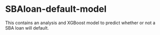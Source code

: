 # SBAloan-default-model
This contains an analysis and XGBoost model to predict whether or not a SBA loan will default.
